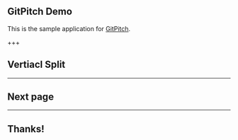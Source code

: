 ## GitPitch Demo

This is the sample application for [GitPitch](https://gitpitch.com/).

+++

## Vertiacl Split

---

## Next page

---

## Thanks!
